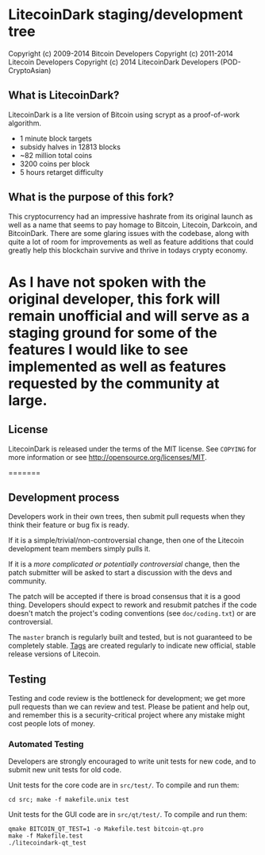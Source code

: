 LitecoinDark staging/development tree
=======

Copyright (c) 2009-2014 Bitcoin Developers
Copyright (c) 2011-2014 Litecoin Developers
Copyright (c) 2014 LitecoinDark Developers (POD-CryptoAsian)

What is LitecoinDark?
----------------

LitecoinDark is a lite version of Bitcoin using scrypt as a proof-of-work algorithm.
 - 1 minute block targets
 - subsidy halves in 12813 blocks 
 - ~82 million total coins
 - 3200 coins per block
 - 5 hours retarget difficulty

What is the purpose of this fork?
--------------------------------

This cryptocurrency had an impressive hashrate from its original launch as well
as a name that seems to pay homage to Bitcoin, Litecoin, Darkcoin, and BitcoinDark.
There are some glaring issues with the codebase, along with quite a lot of room
for improvements as well as feature additions that could greatly help this
blockchain survive and thrive in todays crypty economy.

As I have not spoken with the original developer, this fork will remain unofficial
and will serve as a staging ground for some of the features I would like to see
implemented as well as features requested by the community at large.
=======

License
-------

LitecoinDark is released under the terms of the MIT license. See `COPYING` for more
information or see http://opensource.org/licenses/MIT.


=======

Development process
-------------------

Developers work in their own trees, then submit pull requests when they think
their feature or bug fix is ready.

If it is a simple/trivial/non-controversial change, then one of the Litecoin
development team members simply pulls it.

If it is a *more complicated or potentially controversial* change, then the patch
submitter will be asked to start a discussion with the devs and community.

The patch will be accepted if there is broad consensus that it is a good thing.
Developers should expect to rework and resubmit patches if the code doesn't
match the project's coding conventions (see `doc/coding.txt`) or are
controversial.

The `master` branch is regularly built and tested, but is not guaranteed to be
completely stable. [Tags](https://github.com/TrollByFire/LitecoinDark-Unofficial/tags) are created
regularly to indicate new official, stable release versions of Litecoin.

Testing
-------

Testing and code review is the bottleneck for development; we get more pull
requests than we can review and test. Please be patient and help out, and
remember this is a security-critical project where any mistake might cost people
lots of money.

### Automated Testing

Developers are strongly encouraged to write unit tests for new code, and to
submit new unit tests for old code.

Unit tests for the core code are in `src/test/`. To compile and run them:

    cd src; make -f makefile.unix test

Unit tests for the GUI code are in `src/qt/test/`. To compile and run them:

    qmake BITCOIN_QT_TEST=1 -o Makefile.test bitcoin-qt.pro
    make -f Makefile.test
    ./litecoindark-qt_test

